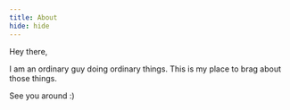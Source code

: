```yaml
---
title: About
hide: hide
---
```


Hey there,

I am an ordinary guy doing ordinary things. This is my place to brag about those things.

See you around :)
